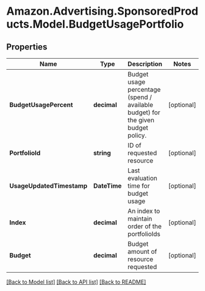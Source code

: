# Amazon.Advertising.SponsoredProducts.Model.BudgetUsagePortfolio

## Properties

Name | Type | Description | Notes
------------ | ------------- | ------------- | -------------
**BudgetUsagePercent** | **decimal** | Budget usage percentage (spend / available budget) for the given budget policy. | [optional] 
**PortfolioId** | **string** | ID of requested resource | [optional] 
**UsageUpdatedTimestamp** | **DateTime** | Last evaluation time for budget usage | [optional] 
**Index** | **decimal** | An index to maintain order of the portfolioIds | [optional] 
**Budget** | **decimal** | Budget amount of resource requested | [optional] 

[[Back to Model list]](../README.md#documentation-for-models) [[Back to API list]](../README.md#documentation-for-api-endpoints) [[Back to README]](../README.md)

